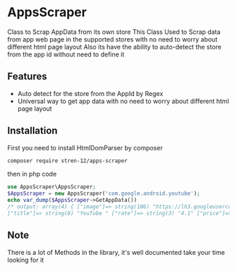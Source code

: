 # AppsScraper
Class to Scrap AppData from its own store
This Class Used to Scrap data from app web page in the supported stores
with no need to worry about different html page layout
 Also its have the ability to auto-detect the store from the app id without need to define it
## Features
* Auto detect for the store from the AppId by Regex
* Universal way to get app data with no need to worry about different html page layout

## Installation
First you need to install HtmlDomParser by composer

```bash
composer require stren-12/apps-scraper   
```

then in php code 
```php
use AppsScraper\AppsScraper;
$AppsScraper = new AppsScraper('com.google.android.youtube');
echo var_dump($AppsScraper->GetAppData())
/* output: array(4) { ["image"]=> string(106) "https://lh3.googleusercontent.com/lMoItBgdPPVDJsNOVtP26EKHePkwBg-PkuY9NOrc-fumRtTFP4XhpUNk_22syN4Datc=s180" 
["title"]=> string(8) "YouTube " ["rate"]=> string(3) "4.1" ["price"]=> NULL } */
```

## Note
There is a lot of Methods in the library, it's well documented take your time looking for it